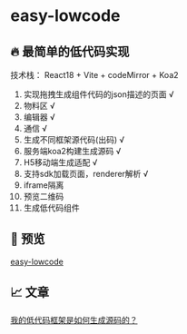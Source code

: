 # easy-lowcode

##  🔥 最简单的低代码实现

技术栈： React18 + Vite + codeMirror + Koa2

1. 实现拖拽生成组件代码的json描述的页面 √
2. 物料区 √
3. 编辑器 √
4. 通信 √
5. 生成不同框架源代码(出码) √
6. 服务端koa2构建生成源码 √
7. H5移动端生成适配 √
8. 支持sdk加载页面，renderer解析 √
9. iframe隔离 
10. 预览二维码
11. 生成低代码组件 


##   📀 预览

[easy-lowcode](http://rreppket2.hn-bkt.clouddn.com/6b3176fd80b347b38a62377692487581_tplv-k3u1fbpfcp-zoom-in-crop-mark_1512_0_0_0.webp)

##   📈 文章

[我的低代码框架是如何生成源码的？](https://juejin.cn/post/7206955531998773309)


